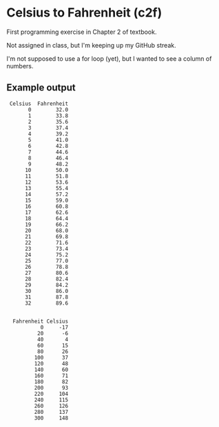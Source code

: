 # Celsius to Fahrenheit (c2f)

First programming exercise in Chapter 2 of textbook.

Not assigned in class, but I'm keeping up my GitHub streak.

I'm not supposed to use a for loop (yet), but I wanted to see a column of numbers.

## Example output
```
 Celsius  Fahrenheit
       0        32.0
       1        33.8
       2        35.6
       3        37.4
       4        39.2
       5        41.0
       6        42.8
       7        44.6
       8        46.4
       9        48.2
      10        50.0
      11        51.8
      12        53.6
      13        55.4
      14        57.2
      15        59.0
      16        60.8
      17        62.6
      18        64.4
      19        66.2
      20        68.0
      21        69.8
      22        71.6
      23        73.4
      24        75.2
      25        77.0
      26        78.8
      27        80.6
      28        82.4
      29        84.2
      30        86.0
      31        87.8
      32        89.6


  Fahrenheit Celsius
           0     -17
          20      -6
          40       4
          60      15
          80      26
         100      37
         120      48
         140      60
         160      71
         180      82
         200      93
         220     104
         240     115
         260     126
         280     137
         300     148
```